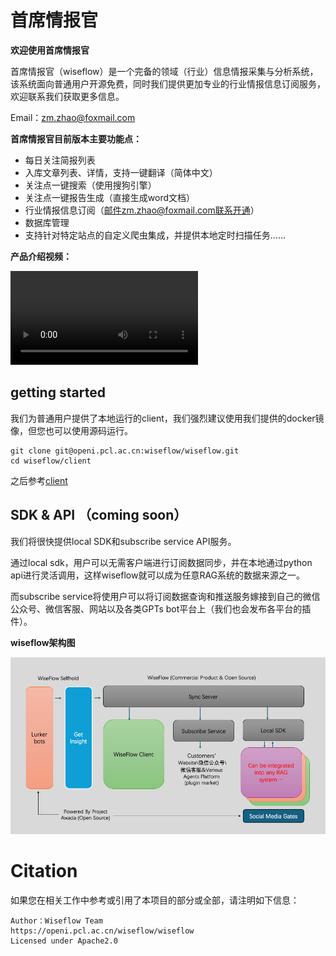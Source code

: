 # 首席情报官

**欢迎使用首席情报官**

首席情报官（wiseflow）是一个完备的领域（行业）信息情报采集与分析系统，该系统面向普通用户开源免费，同时我们提供更加专业的行业情报信息订阅服务，欢迎联系我们获取更多信息。

Email：[zm.zhao@foxmail.com](zm.zhao@foxmail.com) 

**首席情报官目前版本主要功能点：**

- 每日关注简报列表
- 入库文章列表、详情，支持一键翻译（简体中文）
- 关注点一键搜索（使用搜狗引擎）
- 关注点一键报告生成（直接生成word文档）
- 行业情报信息订阅（邮件zm.zhao@foxmail.com联系开通）
- 数据库管理
- 支持针对特定站点的自定义爬虫集成，并提供本地定时扫描任务……

**产品介绍视频：**

![wiseflow](/asset/demo.mp4)

## getting started

我们为普通用户提供了本地运行的client，我们强烈建议使用我们提供的docker镜像，但您也可以使用源码运行。

```commandline
git clone git@openi.pcl.ac.cn:wiseflow/wiseflow.git
cd wiseflow/client
```

之后参考[client](/client/README.md)

## SDK & API （coming soon）

我们将很快提供local SDK和subscribe service API服务。

通过local sdk，用户可以无需客户端进行订阅数据同步，并在本地通过python api进行灵活调用，这样wiseflow就可以成为任意RAG系统的数据来源之一。

而subscribe service将使用户可以将订阅数据查询和推送服务嫁接到自己的微信公众号、微信客服、网站以及各类GPTs bot平台上（我们也会发布各平台的插件）。

**wiseflow架构图**

![wiseflow架构图](asset/wiseflow_arch.png)

# Citation

如果您在相关工作中参考或引用了本项目的部分或全部，请注明如下信息：

```
Author：Wiseflow Team
https://openi.pcl.ac.cn/wiseflow/wiseflow
Licensed under Apache2.0
```
